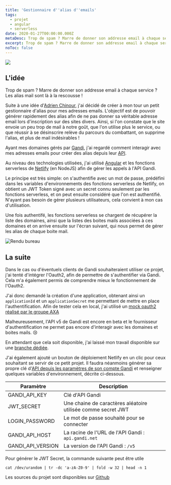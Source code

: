 ```yaml
---
title: 'Gestionnaire d''alias d''emails'
tags:
  - projet
  - angular
  - serverless
date: 2020-01-27T00:00:00.000Z
metaDesc: Trop de spam ? Marre de donner son addresse email à chaque service ? Les alias mail sont là à la rescousse !
excerpt: Trop de spam ? Marre de donner son addresse email à chaque service ? Les alias mail sont là à la rescousse !
noToc: false
---
```


[![](https://www.netlify.com/img/deploy/button.svg)](https://app.netlify.com/start/deploy?repository=https://github.com/sylvainmetayer/alias-gandi-angular)

## L'idée

Trop de spam ? Marre de donner son addresse email à chaque service ? Les alias mail sont là à la rescousse !

Suite à une idée d'[Adrien Chinour](https://adrienchinour.me), j'ai décidé de créer à mon tour un petit gestionnaire d'alias pour mes adresses emails. L'objectif est de pouvoir générer rapidement des alias afin de ne pas donner sa véritable adresse email lors d'inscription sur des sites divers. Ainsi, si l'on constate que le site envoie un peu trop de mail à notre goût, que l'on utilise plus le service, ou que réussir à se désinscrire relève du parcours du combattant, on supprime l'alias, et plus de mail indésirables !

Ayant mes domaines gérés par [Gandi](https://gandi.net), j'ai regardé comment interagir avec mes adresses emails pour créer des alias depuis leur [API](https://api.gandi.net/docs/).

Au niveau des technologies utilisées, j'ai utilisé [Angular](https://angular.io) et les fonctions serverless de [Netlify](https://netlify.com) (en NodeJS) afin de gérer les appels à l'API Gandi.

Le principe est très simple: on s'authentifie avec un mot de passe, prédéfini dans les variables d'environnements des fonctions serverless de Netlify, on obtient un JWT Token signé avec un secret connu seulement par les fonctions serverless, et on peut ensuite considéré que l'on est authentifié. N'ayant pas besoin de gérer plusieurs utilisateurs, cela convient à mon cas d'utilisation.

Une fois authentifé, les fonctions serverless se chargent de récupérer la liste des domaines, ainsi que la listes des boites mails associées à ces domaines et on arrive ensuite sur l'écran suivant, qui nous permet de gérer les alias de chaque boite mail.

![Rendu bureau](/images/alias-email-desktop.png)

## La suite

Dans le cas ou d'éventuels clients de Gandi souhaiteraient utiliser ce projet, j'ai tenté d'intégrer l'Oauth2, afin de permettre de s'authentifier via Gandi. Cela m'a également permis de comprendre mieux le fonctionnement de l'Oauth2.

J'ai donc demandé la création d'une application, obtenant ainsi un `applicationId` et un `applicationSecret` me permettant de mettre en place l'authentification. Afin de tester cela en local, j'ai utilisé un [mock oauth2 réalisé par le groupe AXA](https://github.com/axa-group/oauth2-mock-server)

Malheureusement, l'API v5 de Gandi est encore en beta et le fournisseur d'authentification ne permet pas encore d'interagir avec les domaines et boites mails. 😢

En attendant que cela soit disponible, j'ai laissé mon travail disponible sur une [branche dédiée](https://github.com/sylvainmetayer/alias-gandi-angular/tree/feature/oauth2).

J'ai également ajouté un bouton de déploiement Netlify en un clic pour ceux souhaitant se servir de ce petit projet. Il faudra néanmoins générer sa propre clé d'[API depuis les paramètres de son compte Gandi](https://docs.gandi.net/fr/noms_domaine/utilisateurs_avances/api.html) et renseigner quelques variables d'environnement, décrite ci-dessous.

|Paramètre|Description|
|--|--|
|GANDI_API_KEY|Clé d'API Gandi|
|JWT_SECRET|Une chaine de caractères aléatoire utilisée comme secret JWT|
|LOGIN_PASSWORD|Le mot de passe souhaité pour se connecter|
|GANDI_API_HOST|La racine de l'URL de l'API Gandi : `api.gandi.net` |
|GANDI_API_VERSION|La version de l'API Gandi : `/v5`|

Pour générer le JWT Secret, la commande suivante peut être utile

`cat /dev/urandom | tr -dc 'a-zA-Z0-9' | fold -w 32 | head -n 1`


Les sources du projet sont disponibles sur [Github](https://github.com/sylvainmetayer/alias-gandi-angular)
